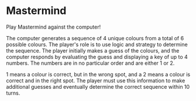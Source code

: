 # Mastermind
Play Mastermind against the computer!

The computer generates a sequence of 4 unique colours from a total of 6 possible colours.
The player's role is to use logic and strategy to determine the sequence. The player initially makes a guess of the colours, and 
the computer responds by evaluating the guess and displaying a key of up to 4 numbers. The numbers are in no particular order
and are either 1 or 2.

1 means a colour is correct, but in the wrong spot, and a 2 means a colour is correct and in the right spot. The player must use this
information to make additional guesses and eventually determine the correct sequence within 10 turns. 
